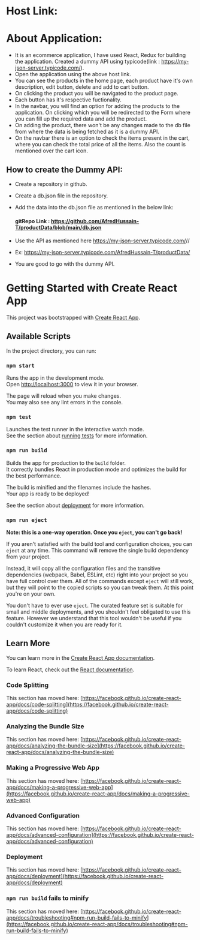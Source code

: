 # Host Link: 

# About Application:

* It is an ecommerce application, I have used React, Redux for building the application. Created a dummy API using typicode(link : https://my-json-server.typicode.com/).
* Open the application using the above host link.
* You can see the products in the home page, each product have it's own description, edit button, delete and add to cart button.
* On clicking the product you will be navigated to the product page.
* Each button has it's respective fuctionality.
* In the navbar, you will find an option for adding the products to the application. On clicking which you will be redirected to the Form where you can fill up the required data and add the product.
* On adding the product, there won't be any changes made to the db file from where the data is being fetched as it is a dummy API.
* On the navbar there is an option to check the items present in the cart, where you can check the total price of all the items. Also the count is mentioned over the cart icon.


## How to create the Dummy API:

* Create a repository in github.
* Create a db.json file in the repository.
* Add the data into the db.json file as mentioned in the below link:
    #### gitRepo Link : https://github.com/AfredHussain-T/productData/blob/main/db.json

* Use the API as mentioned here https://my-json-server.typicode.com/<git-profile>/<repoName>/

* Ex: https://my-json-server.typicode.com/AfredHussain-T/productData/
* You are good to go with the dummy API.



# Getting Started with Create React App

This project was bootstrapped with [Create React App](https://github.com/facebook/create-react-app).

## Available Scripts

In the project directory, you can run:

### `npm start`

Runs the app in the development mode.\
Open [http://localhost:3000](http://localhost:3000) to view it in your browser.

The page will reload when you make changes.\
You may also see any lint errors in the console.

### `npm test`

Launches the test runner in the interactive watch mode.\
See the section about [running tests](https://facebook.github.io/create-react-app/docs/running-tests) for more information.

### `npm run build`

Builds the app for production to the `build` folder.\
It correctly bundles React in production mode and optimizes the build for the best performance.

The build is minified and the filenames include the hashes.\
Your app is ready to be deployed!

See the section about [deployment](https://facebook.github.io/create-react-app/docs/deployment) for more information.

### `npm run eject`

**Note: this is a one-way operation. Once you `eject`, you can't go back!**

If you aren't satisfied with the build tool and configuration choices, you can `eject` at any time. This command will remove the single build dependency from your project.

Instead, it will copy all the configuration files and the transitive dependencies (webpack, Babel, ESLint, etc) right into your project so you have full control over them. All of the commands except `eject` will still work, but they will point to the copied scripts so you can tweak them. At this point you're on your own.

You don't have to ever use `eject`. The curated feature set is suitable for small and middle deployments, and you shouldn't feel obligated to use this feature. However we understand that this tool wouldn't be useful if you couldn't customize it when you are ready for it.

## Learn More

You can learn more in the [Create React App documentation](https://facebook.github.io/create-react-app/docs/getting-started).

To learn React, check out the [React documentation](https://reactjs.org/).

### Code Splitting

This section has moved here: [https://facebook.github.io/create-react-app/docs/code-splitting](https://facebook.github.io/create-react-app/docs/code-splitting)

### Analyzing the Bundle Size

This section has moved here: [https://facebook.github.io/create-react-app/docs/analyzing-the-bundle-size](https://facebook.github.io/create-react-app/docs/analyzing-the-bundle-size)

### Making a Progressive Web App

This section has moved here: [https://facebook.github.io/create-react-app/docs/making-a-progressive-web-app](https://facebook.github.io/create-react-app/docs/making-a-progressive-web-app)

### Advanced Configuration

This section has moved here: [https://facebook.github.io/create-react-app/docs/advanced-configuration](https://facebook.github.io/create-react-app/docs/advanced-configuration)

### Deployment

This section has moved here: [https://facebook.github.io/create-react-app/docs/deployment](https://facebook.github.io/create-react-app/docs/deployment)

### `npm run build` fails to minify

This section has moved here: [https://facebook.github.io/create-react-app/docs/troubleshooting#npm-run-build-fails-to-minify](https://facebook.github.io/create-react-app/docs/troubleshooting#npm-run-build-fails-to-minify)
